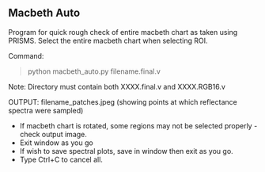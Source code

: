 Macbeth Auto
------------------

Program for quick rough check of entire macbeth chart as taken using PRISMS.
Select the entire macbeth chart when selecting ROI.

Command:
> python macbeth_auto.py filename.final.v     

Note: Directory must contain both XXXX.final.v and XXXX.RGB16.v 

OUTPUT: filename_patches.jpeg    (showing points at which reflectance spectra were sampled)

* If macbeth chart is rotated, some regions may not be selected properly - check output image.
* Exit window as you go
* If wish to save spectral plots, save in window then exit as you go.
* Type Ctrl+C to cancel all.